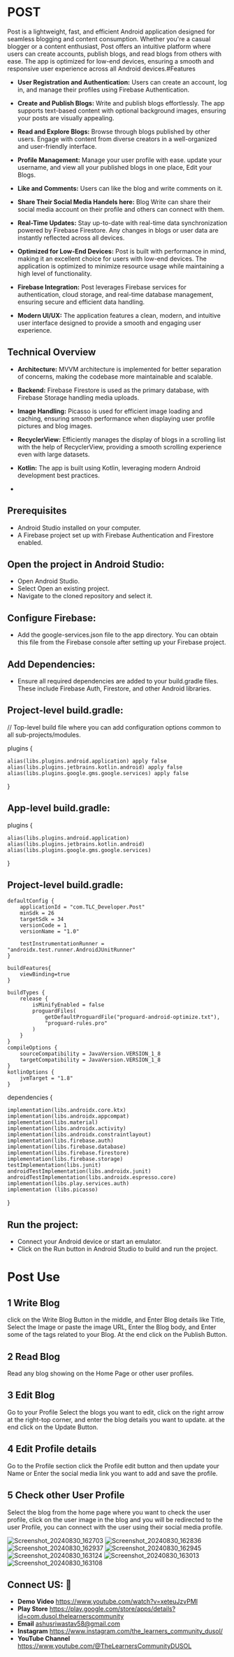 # POST

Post is a lightweight, fast, and efficient Android application designed for seamless blogging and content consumption. Whether you're a casual blogger or a content enthusiast, Post offers an intuitive platform where users can create accounts, publish blogs, and read blogs from others with ease. The app is optimized for low-end devices, ensuring a smooth and responsive user experience across all Android devices.#Features

- **User Registration and Authentication:** Users can create an account, log in, and manage their profiles using Firebase Authentication.

- **Create and Publish Blogs:** Write and publish blogs effortlessly. The app supports text-based content with optional background images, ensuring your posts are visually appealing.

- **Read and Explore Blogs:** Browse through blogs published by other users. Engage with content from diverse creators in a well-organized and user-friendly interface.

- **Profile Management:** Manage your user profile with ease. update your username, and view all your published blogs in one place, Edit your Blogs.

- **Like and Comments:** Users can like the blog and write comments on it.

- **Share Their Social Media Handels here:** Blog Write can share their social media account on their profile and others can connect with them.

- **Real-Time Updates:** Stay up-to-date with real-time data synchronization powered by Firebase Firestore. Any changes in blogs or user data are instantly reflected across all devices.

- **Optimized for Low-End Devices:** Post is built with performance in mind, making it an excellent choice for users with low-end devices. The application is optimized to minimize resource usage while maintaining a high level of functionality.

- **Firebase Integration:** Post leverages Firebase services for authentication, cloud storage, and real-time database management, ensuring secure and efficient data handling.

- **Modern UI/UX:** The application features a clean, modern, and intuitive user interface designed to provide a smooth and engaging user experience.
## Technical Overview

- **Architecture:** MVVM architecture is implemented for better separation of concerns, making the codebase more maintainable and scalable.

- **Backend:** Firebase Firestore is used as the primary database, with Firebase Storage handling media uploads.

- **Image Handling:** Picasso is used for efficient image loading and caching, ensuring smooth performance when displaying user profile pictures and blog images.

- **RecyclerView:** Efficiently manages the display of blogs in a scrolling list with the help of RecyclerView, providing a smooth scrolling experience even with large datasets.

- **Kotlin:** The app is built using Kotlin, leveraging modern Android development best practices.
- 
## Prerequisites

- Android Studio installed on your computer.
- A Firebase project set up with Firebase Authentication and Firestore enabled.

## Open the project in Android Studio:
- Open Android Studio.
- Select Open an existing project.
- Navigate to the cloned repository and select it.

## Configure Firebase:
- Add the google-services.json file to the app directory. You can obtain this file from the Firebase console after setting up your Firebase project.

## Add Dependencies:
- Ensure all required dependencies are added to your build.gradle files. These include Firebase Auth, Firestore, and other Android libraries.

## Project-level build.gradle:

// Top-level build file where you can add configuration options common to all sub-projects/modules.

plugins {

    alias(libs.plugins.android.application) apply false
    alias(libs.plugins.jetbrains.kotlin.android) apply false
    alias(libs.plugins.google.gms.google.services) apply false
}

## App-level build.gradle:

plugins {

    alias(libs.plugins.android.application)
    alias(libs.plugins.jetbrains.kotlin.android)
    alias(libs.plugins.google.gms.google.services)
}

## Project-level build.gradle:


    defaultConfig {
        applicationId = "com.TLC_Developer.Post"
        minSdk = 26
        targetSdk = 34
        versionCode = 1
        versionName = "1.0"

        testInstrumentationRunner = "androidx.test.runner.AndroidJUnitRunner"
    }

    buildFeatures{
        viewBinding=true
    }

    buildTypes {
        release {
            isMinifyEnabled = false
            proguardFiles(
                getDefaultProguardFile("proguard-android-optimize.txt"),
                "proguard-rules.pro"
            )
        }
    }
    compileOptions {
        sourceCompatibility = JavaVersion.VERSION_1_8
        targetCompatibility = JavaVersion.VERSION_1_8
    }
    kotlinOptions {
        jvmTarget = "1.8"
    }


dependencies {

    implementation(libs.androidx.core.ktx)
    implementation(libs.androidx.appcompat)
    implementation(libs.material)
    implementation(libs.androidx.activity)
    implementation(libs.androidx.constraintlayout)
    implementation(libs.firebase.auth)
    implementation(libs.firebase.database)
    implementation(libs.firebase.firestore)
    implementation(libs.firebase.storage)
    testImplementation(libs.junit)
    androidTestImplementation(libs.androidx.junit)
    androidTestImplementation(libs.androidx.espresso.core)
    implementation(libs.play.services.auth)
    implementation (libs.picasso)

}

## Run the project:

- Connect your Android device or start an emulator.
- Click on the Run button in Android Studio to build and run the project.


# Post Use
## 1 Write Blog 
click on the Write Blog Button in the middle, and Enter Blog details like Title, Select the Image or paste the image URL, Enter the Blog body, and Enter some of the tags related to your Blog. At the end click on the Publish Button.

## 2 Read Blog 
Read any blog showing on the Home Page or other user profiles. 

## 3 Edit Blog
Go to your Profile Select the blogs you want to edit, click on the right arrow at the right-top corner, and enter the blog details you want to update. at the end click on the Update Button.

## 4 Edit Profile details
Go to the Profile section click the Profile edit button and then update your Name or Enter the social media link you want to add and save the profile.

## 5 Check other User Profile
Select the blog from the home page where you want to check the user profile, click on the user image in the blog and you will be redirected to the user Profile, you can connect with the user using their social media profile.

![Screenshot_20240830_162703](https://github.com/user-attachments/assets/5e4a22d2-ef30-4e85-92b9-9b463ea6eae1)
![Screenshot_20240830_162836](https://github.com/user-attachments/assets/61e182a1-c77d-4d0a-bb52-285c2355e842)
![Screenshot_20240830_162937](https://github.com/user-attachments/assets/f08dceab-b0b1-412a-9a47-6bd4be02173c)
![Screenshot_20240830_162945](https://github.com/user-attachments/assets/277d7e37-4ccd-4d32-97ce-2c4b288a4f4a)
![Screenshot_20240830_163124](https://github.com/user-attachments/assets/890d0462-d671-46dd-a055-5de8a7e376fe)
![Screenshot_20240830_163013](https://github.com/user-attachments/assets/6a4de963-7fc9-496f-ac59-9a0e71728981)
![Screenshot_20240830_163108](https://github.com/user-attachments/assets/35d94f72-98e6-404f-b0f3-aea03c6b1cbd)


## Connect US: 🔗
* **Demo Video** https://www.youtube.com/watch?v=xeteuJzvPMI
* **Play Store** https://play.google.com/store/apps/details?id=com.dusol.thelearnerscommunity
* **Email** ashusriwastav58@gmail.com
* **Instagram** https://www.instagram.com/the_learners_community_dusol/
* **YouTube Channel** https://www.youtube.com/@TheLearnersCommunityDUSOL
